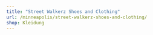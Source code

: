 ```yaml
---
title: "Street Walkerz Shoes and Clothing"
url: /minneapolis/street-walkerz-shoes-and-clothing/
shop: Kleidung
---
```

